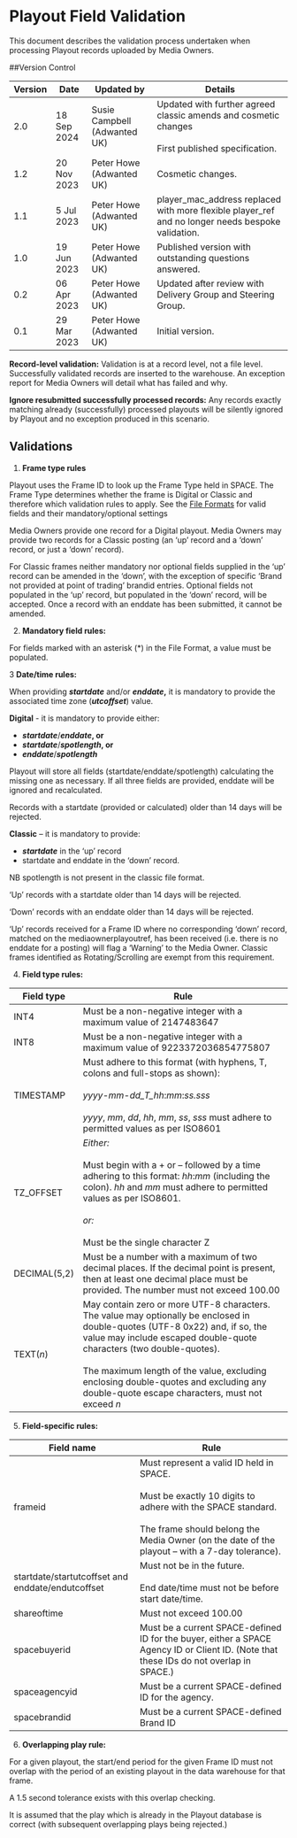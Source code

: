 # Playout Field Validation

This document describes the validation process undertaken when processing Playout records uploaded by Media Owners.

##Version Control

| **Version** | **Date**    | **Updated by**               | **Details**                                                                                           |
|-------------|-------------|------------------------------|-------------------------------------------------------------------------------------------------------|
| 2.0         | 18 Sep 2024 | Susie Campbell (Adwanted UK) | Updated with further agreed classic amends and cosmetic changes<br><br>First published specification. |
| 1.2         | 20 Nov 2023 | Peter Howe (Adwanted UK)     | Cosmetic changes.                                                                                     |
| 1.1         | 5 Jul 2023  | Peter Howe (Adwanted UK)     | player_mac_address replaced with more flexible player_ref and no longer needs bespoke validation.     |
| 1.0         | 19 Jun 2023 | Peter Howe (Adwanted UK)     | Published version with outstanding questions answered.                                                |
| 0.2         | 06 Apr 2023 | Peter Howe (Adwanted UK)     | Updated after review with Delivery Group and Steering Group.                                          |
| 0.1         | 29 Mar 2023 | Peter Howe (Adwanted UK)     | Initial version.                                                                                      |

**Record-level validation:** Validation is at a record level, not a file level. Successfully validated records are inserted to the warehouse. An exception report for Media Owners will detail what has failed and why.

**Ignore resubmitted successfully processed records:** Any records exactly matching already (successfully) processed playouts will be silently ignored by Playout and no exception produced in this scenario.

## Validations

1. **Frame type rules**

Playout uses the Frame ID to look up the Frame Type held in SPACE. The Frame Type determines whether the frame is Digital or Classic and therefore which validation rules to apply. See the [File Formats](https://github.com/Outsmart-OOH/PlayoutReportingStandard/tree/main/Playout) for valid fields and their mandatory/optional settings

Media Owners provide one record for a Digital playout. Media Owners may provide two records for a Classic posting (an ‘up’ record and a ‘down’ record, or just a ‘down’ record).

For Classic frames neither mandatory nor optional fields supplied in the ‘up’ record can be amended in the ‘down’, with the exception of specific ‘Brand not provided at point of trading’ brandid entries. Optional fields not populated in the ‘up’ record, but populated in the ‘down’ record, will be accepted. Once a record with an enddate has been submitted, it cannot be amended.

2. **Mandatory field rules:**

For fields marked with an asterisk (\*) in the File Format, a value must be populated.

3 **Date/time rules:**

When providing **_startdate_** and/or **_enddate_,** it is mandatory to provide the associated time zone (**_utcoffset_**) value.

**Digital** - it is mandatory to provide either:

- **_startdate_**/**_enddate_, or**
- **_startdate_**/**_spotlength_, or**
- **_enddate_**/**_spotlength_**

Playout will store all fields (startdate/enddate/spotlength) calculating the missing one as necessary. If all three fields are provided, enddate will be ignored and recalculated.

Records with a startdate (provided or calculated) older than 14 days will be rejected.

**Classic** – it is mandatory to provide:

- **_startdate_** in the ‘up’ record
- startdate and enddate in the ‘down’ record.

NB spotlength is not present in the classic file format.

‘Up’ records with a startdate older than 14 days will be rejected.

‘Down’ records with an enddate older than 14 days will be rejected.

‘Up’ records received for a Frame ID where no corresponding ‘down’ record, matched on the mediaownerplayoutref, has been received (i.e. there is no enddate for a posting) will flag a ‘Warning’ to the Media Owner. Classic frames identified as Rotating/Scrolling are exempt from this requirement.

4. **Field type rules:**

| **Field type** | **Rule** |
| --- | --- |
| INT4 | Must be a non-negative integer with a maximum value of 2147483647 |
| INT8 | Must be a non-negative integer with a maximum value of 9223372036854775807 |
| TIMESTAMP | Must adhere to this format (with hyphens, T, colons and full-stops as shown):<br><br>_yyyy_\-_mm_\-_dd_T_hh_:_mm_:_ss.sss_<br><br>_yyyy_, _mm_, _dd_, _hh_, _mm_, _ss_, _sss_ must adhere to permitted values as per ISO8601 |
| TZ_OFFSET | _Either:_<br><br>Must begin with a + or – followed by a time adhering to this format: _hh_:_mm_ (including the colon). _hh_ and _mm_ must adhere to permitted values as per ISO8601.<br><br>_or:_<br><br>Must be the single character Z |
| DECIMAL(5,2) | Must be a number with a maximum of two decimal places. If the decimal point is present, then at least one decimal place must be provided. The number must not exceed 100.00 |
| TEXT(_n_) | May contain zero or more UTF-8 characters. The value may optionally be enclosed in double-quotes (UTF-8 0x22) and, if so, the value may include escaped double-quote characters (two double-quotes).<br><br>The maximum length of the value, excluding enclosing double-quotes and excluding any double-quote escape characters, must not exceed _n_ |

5. **Field-specific rules:**

| **Field name** | **Rule** |
| --- | --- |
| frameid | Must represent a valid ID held in SPACE.<br><br>Must be exactly 10 digits to adhere with the SPACE standard.<br><br>The frame should belong the Media Owner (on the date of the playout – with a 7-day tolerance). |
| startdate/startutcoffset and enddate/endutcoffset | Must not be in the future.<br><br>End date/time must not be before start date/time. |
| shareoftime | Must not exceed 100.00 |
| spacebuyerid | Must be a current SPACE-defined ID for the buyer, either a SPACE Agency ID or Client ID. (Note that these IDs do not overlap in SPACE.) |
| spaceagencyid | Must be a current SPACE-defined ID for the agency. |
| spacebrandid | Must be a current SPACE-defined Brand ID |

6. **Overlapping play rule:**

For a given playout, the start/end period for the given Frame ID must not overlap with the period of an existing playout in the data warehouse for that frame.

A 1.5 second tolerance exists with this overlap checking.

It is assumed that the play which is already in the Playout database is correct (with subsequent overlapping plays being rejected.)